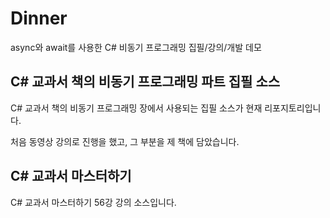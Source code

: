 # Dinner

async와 await를 사용한 C# 비동기 프로그래밍 집필/강의/개발 데모

## C# 교과서 책의 비동기 프로그래밍 파트 집필 소스 

C# 교과서 책의 비동기 프로그래밍 장에서 사용되는 집필 소스가 현재 리포지토리입니다.

처음 동영상 강의로 진행을 했고, 그 부분을 제 책에 담았습니다.

## C# 교과서 마스터하기

C# 교과서 마스터하기 56강 강의 소스입니다.

